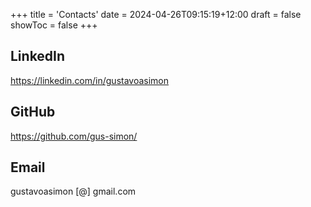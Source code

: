 +++
title = 'Contacts'
date = 2024-04-26T09:15:19+12:00
draft = false
showToc = false
+++

## LinkedIn

https://linkedin.com/in/gustavoasimon

## GitHub

https://github.com/gus-simon/

## Email

gustavoasimon [@] gmail.com